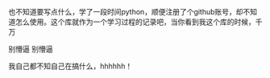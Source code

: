 也不知道要写点什么，学了一段时间python，顺便注册了个github账号，却不知道怎么使用。这个库就作为一个学习过程的记录吧，当你看到我这个库的时候，千万


别懵逼  别懵逼


我自己都不知自己在搞什么，hhhhhh！
